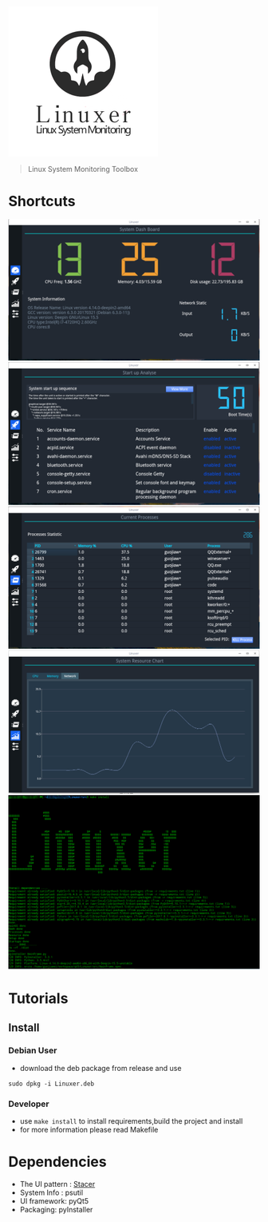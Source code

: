 ![Linuxer](https://github.com/307guojiawei/Linuxer/raw/master/src/Linuxer.png)

> Linux System Monitoring Toolbox
# Shortcuts
![](https://github.com/307guojiawei/Linuxer/raw/master/doc/1.png)
![](https://github.com/307guojiawei/Linuxer/raw/master/doc/2.png)
![](https://github.com/307guojiawei/Linuxer/raw/master/doc/3.png)
![](https://github.com/307guojiawei/Linuxer/raw/master/doc/4.png)
![](https://github.com/307guojiawei/Linuxer/raw/master/doc/5.png)


# Tutorials
## Install
### Debian User
* download the deb package from release and use
```shell
sudo dpkg -i Linuxer.deb
```

### Developer
* use `make install` to install requirements,build the project and install 
* for more information please read Makefile

# Dependencies
* The UI pattern : [Stacer](https://github.com/oguzhaninan/Stacer)
* System Info : psutil
* UI framework: pyQt5
* Packaging: pyInstaller

